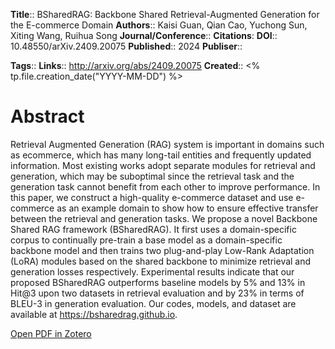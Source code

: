 **Title**:: BSharedRAG: Backbone Shared Retrieval-Augmented Generation for the E-commerce Domain
**Authors**:: Kaisi Guan, Qian Cao, Yuchong Sun, Xiting Wang, Ruihua Song
**Journal/Conference**:: 
**Citations**:
**DOI**:: 10.48550/arXiv.2409.20075
**Published**:: 2024
**Publiser**:: 

**Tags**::
**Links**:: http://arxiv.org/abs/2409.20075
**Created**:: <% tp.file.creation_date("YYYY-MM-DD") %>

# Abstract

Retrieval Augmented Generation (RAG) system is important in domains such as ecommerce, which has many long-tail entities and frequently updated information. Most existing works adopt separate modules for retrieval and generation, which may be suboptimal since the retrieval task and the generation task cannot benefit from each other to improve performance. In this paper, we construct a high-quality e-commerce dataset and use e-commerce as an example domain to show how to ensure effective transfer between the retrieval and generation tasks. We propose a novel Backbone Shared RAG framework (BSharedRAG). It first uses a domain-specific corpus to continually pre-train a base model as a domain-specific backbone model and then trains two plug-and-play Low-Rank Adaptation (LoRA) modules based on the shared backbone to minimize retrieval and generation losses respectively. Experimental results indicate that our proposed BSharedRAG outperforms baseline models by 5% and 13% in Hit@3 upon two datasets in retrieval evaluation and by 23% in terms of BLEU-3 in generation evaluation. Our codes, models, and dataset are available at https://bsharedrag.github.io.

[Open PDF in Zotero](zotero://select/items/@guanBSharedRAGBackboneShared2024)
